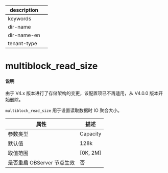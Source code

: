 |description||
|---|---|
|keywords||
|dir-name||
|dir-name-en||
|tenant-type||

# multiblock_read_size

<main id="notice" type='explain'>
<h4>说明</h4>
<p>由于 V4.x 版本进行了存储架构的变更，该配置项已不再适用，从 V4.0.0 版本开始删除。</p>
</main>

`multiblock_read_size` 用于设置读取数据时 IO 聚合大小。

|      **属性**      |   **描述**   |
|------------------|------------|
| 参数类型             | Capacity         |
| 默认值              | 128k       |
| 取值范围             | \[0K, 2M\] |
| 是否重启 OBServer 节点生效 | 否          |


